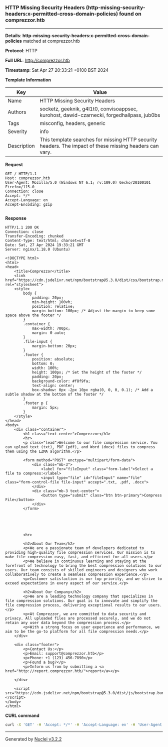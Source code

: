 ### HTTP Missing Security Headers (http-missing-security-headers:x-permitted-cross-domain-policies) found on comprezzor.htb

----
**Details**: **http-missing-security-headers:x-permitted-cross-domain-policies** matched at comprezzor.htb

**Protocol**: HTTP

**Full URL**: http://comprezzor.htb

**Timestamp**: Sat Apr 27 20:33:21 +0100 BST 2024

**Template Information**

| Key | Value |
| --- | --- |
| Name | HTTP Missing Security Headers |
| Authors | socketz, geeknik, g4l1t0, convisoappsec, kurohost, dawid-czarnecki, forgedhallpass, jub0bs |
| Tags | misconfig, headers, generic |
| Severity | info |
| Description | This template searches for missing HTTP security headers. The impact of these missing headers can vary.<br> |

**Request**
```http
GET / HTTP/1.1
Host: comprezzor.htb
User-Agent: Mozilla/5.0 (Windows NT 6.1; rv:109.0) Gecko/20100101 Firefox/115.0
Connection: close
Accept: */*
Accept-Language: en
Accept-Encoding: gzip


```

**Response**
```http
HTTP/1.1 200 OK
Connection: close
Transfer-Encoding: chunked
Content-Type: text/html; charset=utf-8
Date: Sat, 27 Apr 2024 19:33:21 GMT
Server: nginx/1.18.0 (Ubuntu)

<!DOCTYPE html>
<html>
<head>
    <title>Comprezzor</title>
    <link href="https://cdn.jsdelivr.net/npm/bootstrap@5.3.0/dist/css/bootstrap.min.css" rel="stylesheet">
    <style>
        body {
            padding: 20px;
            min-height: 100vh;
            position: relative;
            margin-bottom: 100px; /* Adjust the margin to keep some space above the footer */
        }
        .container {
            max-width: 700px;
            margin: 0 auto;
        }
        .file-input {
            margin-bottom: 20px;
        }
        .footer {
            position: absolute;
            bottom: 0;
            width: 100%;
            height: 100px; /* Set the height of the footer */
            padding: 20px;
            background-color: #f8f9fa;
            text-align: center;
            box-shadow: 0px -2px 10px rgba(0, 0, 0, 0.1); /* Add a subtle shadow at the bottom of the footer */
        }
        .footer p {
            margin: 5px;
        }
    </style>
</head>
<body>
    <div class="container">
        <h1 class="text-center">Comprezzor</h1>
        <hr>
        <p class="lead">Welcome to our file compression service. You can upload text (txt), PDF (pdf), and Word (docx) files to compress them using the LZMA algorithm.</p>

        <form method="POST" enctype="multipart/form-data">
            <div class="mb-3">
                <label for="fileInput" class="form-label">Select a file to compress:</label>
                <input type="file" id="fileInput" name="file" class="form-control-file file-input" accept=".txt, .pdf, .docx">
            </div>
            <div class="mb-3 text-center">
                <button type="submit" class="btn btn-primary">Compress File</button>
            </div>
        </form>

        
            
        

        <hr>

        <h2>About Our Team</h2>
        <p>We are a passionate team of developers dedicated to providing high-quality file compression services. Our mission is to make file compression easy, fast, and efficient for all users.</p>
        <p>We believe in continuous learning and staying at the forefront of technology to bring the best compression solutions to our users. Our team consists of skilled engineers and designers who work collaboratively to create a seamless compression experience.</p>
        <p>Customer satisfaction is our top priority, and we strive to exceed expectations in every aspect of our service.</p>

        <h2>About Our Company</h2>
        <p>We are a leading technology company that specializes in file compression solutions. Our goal is to innovate and simplify the file compression process, delivering exceptional results to our users.</p>
        <p>At Comprezzor, we are committed to data security and privacy. All uploaded files are processed securely, and we do not retain any user data beyond the compression process.</p>
        <p>With a strong focus on user experience and performance, we aim to be the go-to platform for all file compression needs.</p>
    </div>

    <div class="footer">
        <p>Contact Us:</p>
        <p>Email: support@comprezzor.htb</p>
        <p>Phone: +1 (123) 456-7890</p>
        <p>Found a bug?</p>
        <p>Inform us from by submitting a <a href="http://report.comprezzor.htb/">report</a></p>

    </div>

    <script src="https://cdn.jsdelivr.net/npm/bootstrap@5.3.0/dist/js/bootstrap.bundle.min.js"></script>
</body>
</html>
```


**CURL command**
```sh
curl -X 'GET' -H 'Accept: */*' -H 'Accept-Language: en' -H 'User-Agent: Mozilla/5.0 (Windows NT 6.1; rv:109.0) Gecko/20100101 Firefox/115.0' 'http://comprezzor.htb'
```

----

Generated by [Nuclei v3.2.2](https://github.com/projectdiscovery/nuclei)